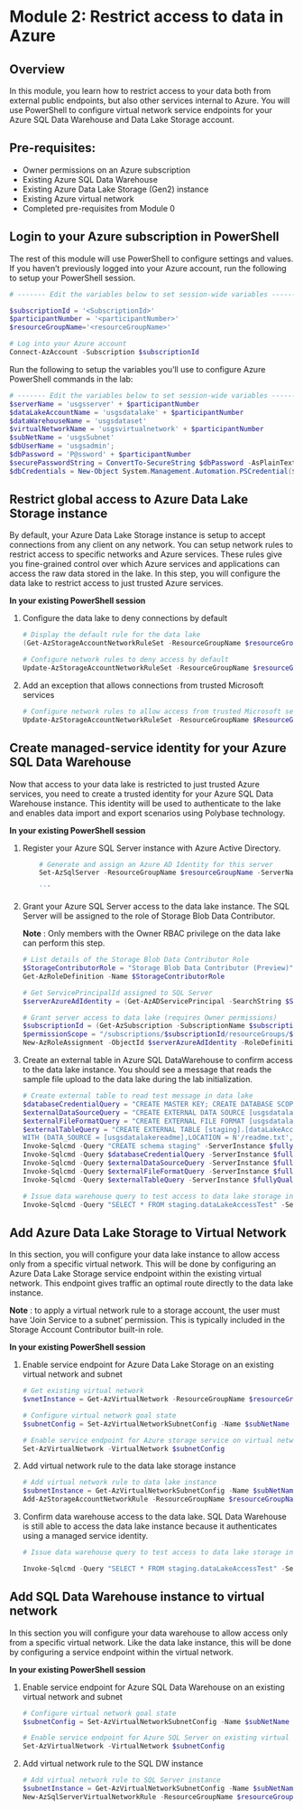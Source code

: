 # Module 2: Restrict access to data in Azure

## Overview

In this module, you learn how to restrict access to your data both from external public endpoints, but also other services internal to Azure. You will use PowerShell to configure virtual network service endpoints for your Azure SQL Data Warehouse and Data Lake Storage account.


## Pre-requisites:

- Owner permissions on an Azure subscription
- Existing Azure SQL Data Warehouse
- Existing Azure Data Lake Storage (Gen2) instance
- Existing Azure virtual network
- Completed pre-requisites from Module 0


## Login to your Azure subscription in PowerShell

The rest of this module will use PowerShell to configure settings and values. If you haven’t previously logged into your Azure account, run the following to setup your PowerShell session.

```powershell
# ------- Edit the variables below to set session-wide variables ---------

$subscriptionId = '<SubscriptionId>'
$participantNumber = '<participantNumber>'
$resourceGroupName='<resourceGroupName>'

# Log into your Azure account
Connect-AzAccount -Subscription $subscriptionId

```

Run the following to setup the variables you’ll use to configure Azure PowerShell commands in the lab:

```powershell
# ------- Edit the variables below to set session-wide variables ---------
$serverName = 'usgsserver' + $participantNumber 
$dataLakeAccountName = 'usgsdatalake' + $participantNumber
$dataWarehouseName = 'usgsdataset'
$virtualNetworkName = 'usgsvirtualnetwork' + $participantNumber
$subNetName = 'usgsSubnet' 
$dbUserName = 'usgsadmin';
$dbPassword = 'P@ssword' + $participantNumber
$securePasswordString = ConvertTo-SecureString $dbPassword -AsPlainText -Force
$dbCredentials = New-Object System.Management.Automation.PSCredential($dbUserName, $securePasswordString)


```
## Restrict global access to Azure Data Lake Storage instance

By default, your Azure Data Lake Storage instance is setup to accept connections from any client on any network. You can setup network rules to restrict access to specific networks and Azure services. These rules give you fine-grained control over which Azure services and applications can access the raw data stored in the lake. In this step, you will configure the data lake to restrict access to just trusted Azure services.

**In your existing PowerShell session**
1.	Configure the data lake to deny connections by default
    ```powershell
    # Display the default rule for the data lake
    (Get-AzStorageAccountNetworkRuleSet -ResourceGroupName $resourceGroupName -AccountName $dataLakeAccountName).DefaultAction

    # Configure network rules to deny access by default
    Update-AzStorageAccountNetworkRuleSet -ResourceGroupName $resourceGroupName -Name $dataLakeAccountName -DefaultAction Deny 

    ```
2.	Add an exception that allows connections from trusted Microsoft services
    ```powershell
    # Configure network rules to allow access from trusted Microsoft services and logging pipelines
    Update-AzStorageAccountNetworkRuleSet -ResourceGroupName $ResourceGroupName -Name $DataLakeAccountName -Bypass AzureServices,Metrics,Logging 

    ```

## Create managed-service identity for your Azure SQL Data Warehouse

Now that access to your data lake is restricted to just trusted Azure services, you need to create a trusted identity for your Azure SQL Data Warehouse instance. This identity will be used to authenticate to the lake and enables data import and export scenarios using Polybase technology. 

**In your existing PowerShell session**

1. Register your Azure SQL Server instance with Azure Active Directory. 
    ```powershell
        # Generate and assign an Azure AD Identity for this server
        Set-AzSqlServer -ResourceGroupName $resourceGroupName -ServerName $serverName -AssignIdentity 

        ```
2. Grant your Azure SQL Server access to the data lake instance. The SQL Server will be assigned to the role of Storage Blob Data Contributor.

    **Note** : Only members with the Owner RBAC privilege on the data lake can perform this step.

    ```powershell
    # List details of the Storage Blob Data Contributor Role
    $StorageContributorRole = "Storage Blob Data Contributor (Preview)"
    Get-AzRoleDefinition -Name $StorageContributorRole

    # Get ServicePrincipalId assigned to SQL Server
    $serverAzureAdIdentity = (Get-AzADServicePrincipal -SearchString $ServerName).Id

    # Grant server access to data lake (requires Owner permissions)
    $subscriptionId = (Get-AzSubscription -SubscriptionName $subscriptionName).SubscriptionId
    $permissionScope = "/subscriptions/$subscriptionId/resourceGroups/$resourceGroupName/providers/Microsoft.Storage/storageAccounts/$dataLakeAccountName"
    New-AzRoleAssignment -ObjectId $serverAzureAdIdentity -RoleDefinitionName $StorageContributorRole -Scope $permissionScope  
    ```

3.	Create an external table in Azure SQL DataWarehouse to confirm access to the data lake instance. You should see a message that reads the sample file upload to the data lake during the lab initialization.

    ```powershell
    # Create external table to read test message in data lake
    $databaseCredentialQuery = "CREATE MASTER KEY; CREATE DATABASE SCOPED CREDENTIAL readme_cred WITH IDENTITY = 'Managed Service Identity';"
    $externalDataSourceQuery = "CREATE EXTERNAL DATA SOURCE [usgsdatalakereadme] WITH (TYPE=HADOOP, LOCATION=N'abfss://readme@$dataLakeAccountName.dfs.core.windows.net', CREDENTIAL = readme_cred)"
    $externalFileFormatQuery = "CREATE EXTERNAL FILE FORMAT [usgsdatalakereadmeformat] WITH (FORMAT_TYPE = DELIMITEDTEXT, FORMAT_OPTIONS (FIELD_TERMINATOR = N'|', USE_TYPE_DEFAULT = False))"
    $externalTableQuery = "CREATE EXTERNAL TABLE [staging].[dataLakeAccessTest]([header] [nvarchar](40) NOT NULL,[notice] [nvarchar](150) NOT NULL)
    WITH (DATA_SOURCE = [usgsdatalakereadme],LOCATION = N'/readme.txt',FILE_FORMAT = [usgsdatalakereadmeformat],REJECT_TYPE = VALUE,REJECT_VALUE = 0)"
    Invoke-Sqlcmd -Query "CREATE schema staging" -ServerInstance $fullyQualifiedServerName -Database $dataWarehouseName -Username $dbCredentials.UserName -Password $dbCredentials.GetNetworkCredential().Password
    Invoke-Sqlcmd -Query $databaseCredentialQuery -ServerInstance $fullyQualifiedServerName -Database $dataWarehouseName -Username $dbCredentials.UserName -Password $dbCredentials.GetNetworkCredential().Password
    Invoke-Sqlcmd -Query $externalDataSourceQuery -ServerInstance $fullyQualifiedServerName -Database $dataWarehouseName -Username $dbCredentials.UserName -Password $dbCredentials.GetNetworkCredential().Password
    Invoke-Sqlcmd -Query $externalFileFormatQuery -ServerInstance $fullyQualifiedServerName -Database $dataWarehouseName -Username $dbCredentials.UserName -Password $dbCredentials.GetNetworkCredential().Password
    Invoke-Sqlcmd -Query $externalTableQuery -ServerInstance $fullyQualifiedServerName -Database $dataWarehouseName -Username $dbCredentials.UserName -Password $dbCredentials.GetNetworkCredential().Password

    # Issue data warehouse query to test access to data lake storage instance.
    Invoke-Sqlcmd -Query "SELECT * FROM staging.dataLakeAccessTest" -ServerInstance $fullyQualifiedServerName -Database $dataWarehouseName -Username $dbCredentials.UserName -Password $dbCredentials.GetNetworkCredential().Password 
    ```

## Add Azure Data Lake Storage to Virtual Network

In this section, you will configure your data lake instance to allow access only from a specific virtual network. This will be done by configuring an Azure Data Lake Storage service endpoint within the existing virtual network. This endpoint gives traffic an optimal route directly to the data lake instance. 

 **Note** : to apply a virtual network rule to a storage account, the user must have ‘Join Service to a subnet’ permission. This is typically included in the Storage Account Contributor built-in role.

 **In your existing PowerShell session**

 1.	Enable service endpoint for Azure Data Lake Storage on an existing virtual network and subnet
    ```powershell
    # Get existing virtual network
    $vnetInstance = Get-AzVirtualNetwork -ResourceGroupName $resourceGroupName -Name $virtualNetworkName

    # Configure virtual network goal state
    $subnetConfig = Set-AzVirtualNetworkSubnetConfig -Name $subNetName -VirtualNetwork $vnetInstance -AddressPrefix "10.0.0.0/24" -ServiceEndpoint "Microsoft.Storage"

    # Enable service endpoint for Azure storage service on virtual network subnet
    Set-AzVirtualNetwork -VirtualNetwork $subnetConfig 
    ```
 
2.	Add virtual network rule to the data lake storage instance
    ```powershell
    # Add virtual network rule to data lake instance
    $subnetInstance = Get-AzVirtualNetworkSubnetConfig -Name $subNetName -VirtualNetwork $vnetInstance
    Add-AzStorageAccountNetworkRule -ResourceGroupName $resourceGroupName -Name $dataLakeAccountName -VirtualNetworkResourceId $subnetInstance.Id 
    ```
 
3.	Confirm data warehouse access to the data lake. SQL Data Warehouse is still able to access the data lake instance because it authenticates using a managed service identity. 

    ```powershell
    # Issue data warehouse query to test access to data lake storage instance. This query succeeds because the data warehouse uses managed service identity authentication

    Invoke-Sqlcmd -Query "SELECT * FROM staging.dataLakeAccessTest" -ServerInstance $fullyQualifiedServerName -Database $dataWarehouseName -Username $dbCredentials.UserName -Password $dbCredentials.GetNetworkCredential().Password 
    ```
## Add SQL Data Warehouse instance to virtual network

In this section you will configure your data warehouse to allow access only from a specific virtual network. Like the data lake instance, this will be done by configuring a service endpoint within the virtual network. 

 **In your existing PowerShell session**

 1.	Enable service endpoint for Azure SQL Data Warehouse on an existing virtual network and subnet
    ```powershell
    # Configure virtual network goal state
    $subnetConfig = Set-AzVirtualNetworkSubnetConfig -Name $subNetName -VirtualNetwork $vnetInstance -AddressPrefix "10.0.0.0/24" -ServiceEndpoint "Microsoft.Sql"

    # Enable service endpoint for Azure SQL Server on existing virtual network subnet
    Set-AzVirtualNetwork -VirtualNetwork $subnetConfig 
    ```

 
2.	Add virtual network rule to the SQL DW instance
    ```powershell
    # Add virtual network rule to SQL Server instance
    $subnetInstance = Get-AzVirtualNetworkSubnetConfig -Name $subNetName -VirtualNetwork $vnetInstance
    New-AzSqlServerVirtualNetworkRule -ResourceGroupName $resourceGroupName -ServerName $serverName -VirtualNetworkRuleName $subNetName -VirtualNetworkSubnetId $subnetInstance.Id  
    ```